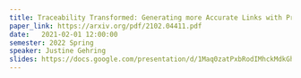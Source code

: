 ```yaml
---
title: Traceability Transformed: Generating more Accurate Links with Pre-Trained BERT Models
paper_link: https://arxiv.org/pdf/2102.04411.pdf
date:   2021-02-01 12:00:00
semester: 2022 Spring
speaker: Justine Gehring
slides: https://docs.google.com/presentation/d/1Maq0zatPxbRodIMhckMdkGhyHzm9euXS/edit
---
```

